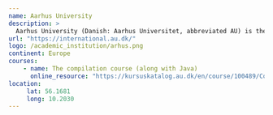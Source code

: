 ```yaml
---
name: Aarhus University
description: >
  Aarhus University (Danish: Aarhus Universitet, abbreviated AU) is the largest and second oldest research university in Denmark.The university belongs to the Coimbra Group, the Guild, and Utrecht Network of European universities and is a member of the European University Association.
url: "https://international.au.dk/"
logo: /academic_institution/arhus.png
continent: Europe
courses:
    - name: The compilation course (along with Java)
      online_resource: "https://kursuskatalog.au.dk/en/course/100489/Compilation"
location:
     lat: 56.1681
     long: 10.2030
---
```


